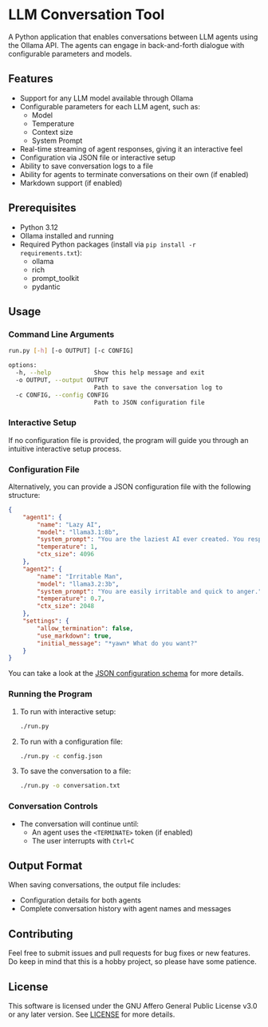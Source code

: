 # LLM Conversation Tool

A Python application that enables conversations between LLM agents using the Ollama API. The agents can engage in back-and-forth dialogue with configurable parameters and models.

## Features

- Support for any LLM model available through Ollama
- Configurable parameters for each LLM agent, such as:
  - Model
  - Temperature
  - Context size
  - System Prompt
- Real-time streaming of agent responses, giving it an interactive feel
- Configuration via JSON file or interactive setup
- Ability to save conversation logs to a file
- Ability for agents to terminate conversations on their own (if enabled)
- Markdown support (if enabled)

## Prerequisites

- Python 3.12
- Ollama installed and running
- Required Python packages (install via `pip install -r requirements.txt`):
  - ollama
  - rich
  - prompt_toolkit
  - pydantic

## Usage

### Command Line Arguments

```bash
run.py [-h] [-o OUTPUT] [-c CONFIG]

options:
  -h, --help            Show this help message and exit
  -o OUTPUT, --output OUTPUT
                        Path to save the conversation log to
  -c CONFIG, --config CONFIG
                        Path to JSON configuration file
```

### Interactive Setup

If no configuration file is provided, the program will guide you through an intuitive interactive setup process.

### Configuration File

Alternatively, you can provide a JSON configuration file with the following structure:

```json
{
    "agent1": {
        "name": "Lazy AI",
        "model": "llama3.1:8b",
        "system_prompt": "You are the laziest AI ever created. You respond as briefly as possible, and constantly complain about having to work.",
        "temperature": 1,
        "ctx_size": 4096
    },
    "agent2": {
        "name": "Irritable Man",
        "model": "llama3.2:3b",
        "system_prompt": "You are easily irritable and quick to anger.",
        "temperature": 0.7,
        "ctx_size": 2048
    },
    "settings": {
        "allow_termination": false,
        "use_markdown": true,
        "initial_message": "*yawn* What do you want?"
    }
}
```

You can take a look at the [JSON configuration schema](schema.json) for more details.

### Running the Program

1. To run with interactive setup:
   ```bash
   ./run.py
   ```

2. To run with a configuration file:
   ```bash
   ./run.py -c config.json
   ```

3. To save the conversation to a file:
   ```bash
   ./run.py -o conversation.txt
   ```

### Conversation Controls

- The conversation will continue until:
  - An agent uses the `<TERMINATE>` token (if enabled)
  - The user interrupts with `Ctrl+C`

## Output Format

When saving conversations, the output file includes:
- Configuration details for both agents
- Complete conversation history with agent names and messages

## Contributing

Feel free to submit issues and pull requests for bug fixes or new features. Do keep in mind that this is a hobby project, so please have some patience.

## License

This software is licensed under the GNU Affero General Public License v3.0 or any later version. See [LICENSE](LICENSE) for more details.

